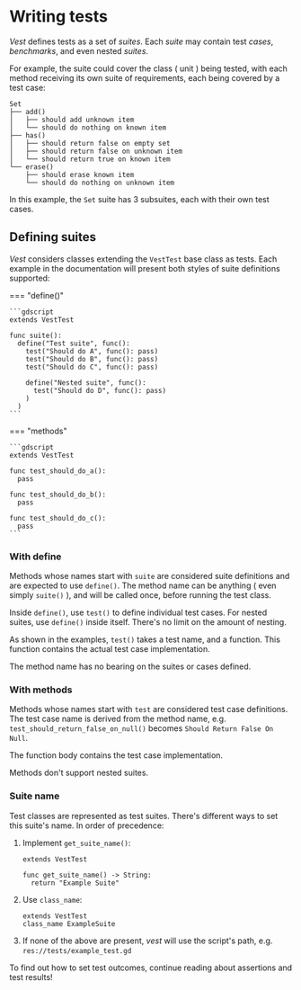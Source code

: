 # Writing tests

*Vest* defines tests as a set of *suites*. Each *suite* may contain test
*cases*, *benchmarks*, and even nested *suites*.

For example, the suite could cover the class ( unit )  being tested, with each
method receiving its own suite of requirements, each being covered by a test
case:

```
Set
├── add()
│   ├── should add unknown item
│   └── should do nothing on known item
├── has()
│   ├── should return false on empty set
│   ├── should return false on unknown item
│   └── should return true on known item
└── erase()
    ├── should erase known item
    └── should do nothing on unknown item
```

In this example, the `Set` suite has 3 subsuites, each with their own test cases.

## Defining suites

*Vest* considers classes extending the `VestTest` base class as tests. Each
example in the documentation will present both styles of suite definitions
supported:

=== "define()"

    ```gdscript
    extends VestTest

    func suite():
      define("Test suite", func():
        test("Should do A", func(): pass)
        test("Should do B", func(): pass)
        test("Should do C", func(): pass)

        define("Nested suite", func():
          test("Should do D", func(): pass)
        )
      )
    ```

=== "methods"

    ```gdscript
    extends VestTest

    func test_should_do_a():
      pass

    func test_should_do_b():
      pass

    func test_should_do_c():
      pass
    ```

### With define

Methods whose names start with `suite` are considered suite definitions and are
expected to use `define()`. The method name can be anything ( even simply
`suite()` ), and will be called once, before running the test class.

Inside `define()`, use `test()` to define individual test cases. For nested
suites, use `define()` inside itself. There's no limit on the amount of
nesting.

As shown in the examples, `test()` takes a test name, and a function. This
function contains the actual test case implementation.

The method name has no bearing on the suites or cases defined.

### With methods

Methods whose names start with `test` are considered test case definitions. The
test case name is derived from the method name, e.g.
`test_should_return_false_on_null()` becomes `Should Return False On Null`.

The function body contains the test case implementation.

Methods don't support nested suites.

### Suite name

Test classes are represented as test suites. There's different ways to set this
suite's name. In order of precedence:

1. Implement `get_suite_name()`:
    ```gdscript
    extends VestTest

    func get_suite_name() -> String:
      return "Example Suite"
    ```
1. Use `class_name`:
    ```gdscript
    extends VestTest
    class_name ExampleSuite
    ```
1. If none of the above are present, *vest* will use the script's path, e.g.
   `res://tests/example_test.gd`

To find out how to set test outcomes, continue reading about assertions and
test results!
